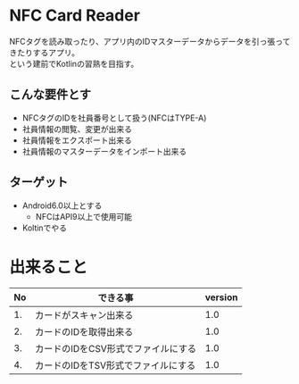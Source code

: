 # NFC Card Reader

NFCタグを読み取ったり、アプリ内のIDマスターデータからデータを引っ張ってきたりするアプリ。  
という建前でKotlinの習熟を目指す。

## こんな要件とす

- NFCタグのIDを社員番号として扱う(NFCはTYPE-A)
- 社員情報の閲覧、変更が出来る
- 社員情報をエクスポート出来る
- 社員情報のマスターデータをインポート出来る

## ターゲット

- Android6.0以上とする
    - NFCはAPI9以上で使用可能
- Koltinでやる

# 出来ること

|No|できる事| version |
| --- | --- | --- |
|1.|カードがスキャン出来る| 1.0 |
|2.|カードのIDを取得出来る| 1.0 |
|3.|カードのIDをCSV形式でファイルにする| 1.0 |
|4.|カードのIDをTSV形式でファイルにする| 1.0 |
